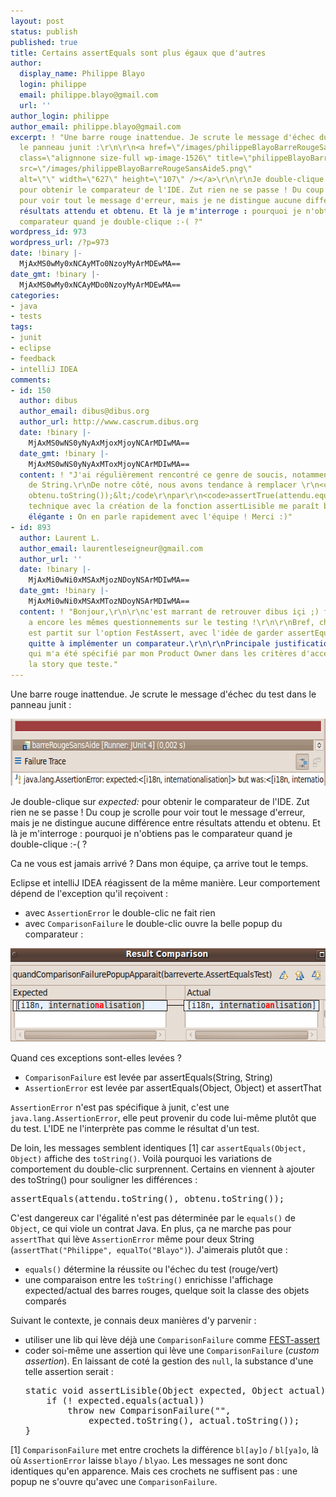 ```yaml
---
layout: post
status: publish
published: true
title: Certains assertEquals sont plus égaux que d'autres
author:
  display_name: Philippe Blayo
  login: philippe
  email: philippe.blayo@gmail.com
  url: ''
author_login: philippe
author_email: philippe.blayo@gmail.com
excerpt: ! "Une barre rouge inattendue. Je scrute le message d'échec du test dans
  le panneau junit :\r\n\r\n<a href=\"/images/philippeBlayoBarreRougeSansAide5.png\"><img
  class=\"alignnone size-full wp-image-1526\" title=\"philippeBlayoBarreRougeSansAide\"
  src=\"/images/philippeBlayoBarreRougeSansAide5.png\"
  alt=\"\" width=\"627\" height=\"107\" /></a>\r\n\r\nJe double-clique sur <em>expected:</em>
  pour obtenir le comparateur de l'IDE. Zut rien ne se passe ! Du coup je scrolle
  pour voir tout le message d'erreur, mais je ne distingue aucune différence entre
  résultats attendu et obtenu. Et là je m'interroge : pourquoi je n'obtiens pas le
  comparateur quand je double-clique :-( ?"
wordpress_id: 973
wordpress_url: /?p=973
date: !binary |-
  MjAxMS0wMy0xNCAyMTo0NzoyMyArMDEwMA==
date_gmt: !binary |-
  MjAxMS0wMy0xNCAyMDo0NzoyMyArMDEwMA==
categories:
- java
- tests
tags:
- junit
- eclipse
- feedback
- intelliJ IDEA
comments:
- id: 150
  author: dibus
  author_email: dibus@dibus.org
  author_url: http://www.cascrum.dibus.org
  date: !binary |-
    MjAxMS0wNS0yNyAxMjoxMjoyNCArMDIwMA==
  date_gmt: !binary |-
    MjAxMS0wNS0yNyAxMToxMjoyNCArMDIwMA==
  content: ! "J'ai régulièrement rencontré ce genre de soucis, notamment pour la comparaison
    de String.\r\nDe notre côté, nous avons tendance à remplacer \r\n<code>assertEquals(attendu.toString(),
    obtenu.toString());&lt;/code\r\npar\r\n<code>assertTrue(attendu.equals(obtenu));</code>\r\n\r\nTa
    technique avec la création de la fonction assertLisible me paraît beaucoup plus
    élégante : On en parle rapidement avec l'équipe ! Merci :)"
- id: 893
  author: Laurent L.
  author_email: laurentleseigneur@gmail.com
  author_url: ''
  date: !binary |-
    MjAxMi0wNi0xMSAxMjozNDoyNSArMDIwMA==
  date_gmt: !binary |-
    MjAxMi0wNi0xMSAxMTozNDoyNSArMDIwMA==
  content: ! "Bonjour,\r\n\r\nc'est marrant de retrouver dibus içi ;) finalement on
    a encore les mêmes questionnements sur le testing !\r\n\r\nBref, chez nous, on
    est partit sur l'option FestAssert, avec l'idée de garder assertEqual(ObjetAttendu,ObjetObtenu)
    quitte à implémenter un comparateur.\r\n\r\nPrincipale justification: c'est ce
    qui m'a été spécifié par mon Product Owner dans les critères d'acceptation de
    la story que teste."
---
```

<p>Une barre rouge inattendue. Je scrute le message d'échec du test dans le panneau junit :</p>
<p><a href="/images/philippeBlayoBarreRougeSansAide5.png"><img class="alignnone size-full wp-image-1526" title="philippeBlayoBarreRougeSansAide" src="/images/philippeBlayoBarreRougeSansAide5.png" alt="" width="627" height="107" /></a></p>
<p>Je double-clique sur <em>expected:</em> pour obtenir le comparateur de l'IDE. Zut rien ne se passe ! Du coup je scrolle pour voir tout le message d'erreur, mais je ne distingue aucune différence entre résultats attendu et obtenu. Et là je m'interroge : pourquoi je n'obtiens pas le comparateur quand je double-clique :-( ?<a id="more"></a><a id="more-973"></a></p>
<p>Ca ne vous est jamais arrivé ? Dans mon équipe, ça arrive tout le temps.</p>
<p>Eclipse et intelliJ IDEA réagissent de la même manière. Leur comportement dépend de l'exception qu'il reçoivent :</p>
<ul>
<li>avec <code>AssertionError</code> le double-clic ne fait rien</li>
<li>avec <code>ComparisonFailure</code> le double-clic ouvre la belle popup du comparateur :</li>
</ul>
<p><a href="/images/philippeBlayoBarreRougeAvecAide2.png"><img class="alignnone size-full wp-image-1534" title="philippeBlayoBarreRougeAvecAide" src="/images/philippeBlayoBarreRougeAvecAide2.png" alt="" width="546" height="150" /></a></p>
<p>Quand ces exceptions sont-elles levées ?</p>
<ul>
<li><code>ComparisonFailure</code> est levée par assertEquals(String, String)</li>
<li><code>AssertionError</code> est levée par assertEquals(Object, Object) et assertThat</li>
</ul>
<p><code>AssertionError</code> n'est pas spécifique à junit, c'est une <code>java.lang.AssertionError</code>, elle peut provenir du code lui-même plutôt que du test. L'IDE ne l'interprète pas comme le résultat d'un test.</p>
<p>De loin, les messages semblent identiques [1] car <code>assertEquals(Object, Object)</code> affiche des <code>toString()</code>. Voilà pourquoi les variations de comportement du double-clic surprennent. Certains en viennent à ajouter des toString() pour souligner les différences :</p>
<pre lang="java">assertEquals(attendu.toString(), obtenu.toString());</pre>
<p>C'est dangereux car l'égalité n'est pas déterminée par le <code>equals()</code> de <code>Object</code>, ce qui viole un contrat Java. En plus, ça ne marche pas pour <code>assertThat</code> qui lève <code>AssertionError</code> même pour deux String (<code>assertThat("Philippe", equalTo("Blayo")</code>). J'aimerais plutôt que :</p>
<ul>
<li><code>equals()</code> détermine la réussite ou l'échec du test (rouge/vert)</li>
<li>une comparaison entre les <code>toString()</code> enrichisse l'affichage expected/actual des barres rouges, quelque soit la classe des objets comparés</li>
</ul>
<p>Suivant le contexte, je connais deux manières d'y parvenir :</p>
<ul>
<li>utiliser une lib qui lève déjà une <code>ComparisonFailure</code> comme <a href="http://code.google.com/p/fest/">FEST-assert</a></li>
<li>coder soi-même une assertion qui lève une <code>ComparisonFailure</code> (<em>custom assertion</em>). En laissant de coté la gestion des <code>null</code>, la substance d'une telle assertion serait :
<pre lang="java">static void assertLisible(Object expected, Object actual) {
    if (! expected.equals(actual))
        throw new ComparisonFailure("",
            expected.toString(), actual.toString());
}</pre>
</li>
</ul>
<p>[1] <code>ComparisonFailure</code> met entre crochets la différence <code>bl[ay]o</code> / <code>bl[ya]o</code>, là où <code>AssertionError</code> laisse <code>blayo</code> / <code>blyao</code>. Les messages ne sont donc identiques qu'en apparence. Mais ces crochets ne suffisent pas : une popup ne s'ouvre qu'avec une <code>ComparisonFailure</code>.</p>
